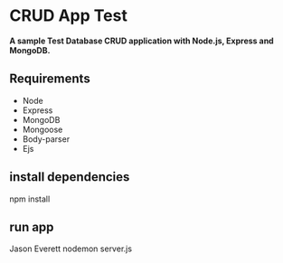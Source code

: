 CRUD App Test
=====================

**A sample Test Database CRUD application with Node.js, Express and MongoDB.**

## Requirements

* Node
* Express
* MongoDB
* Mongoose
* Body-parser
* Ejs

## install dependencies
npm install 


## run app

Jason Everett
nodemon server.js
